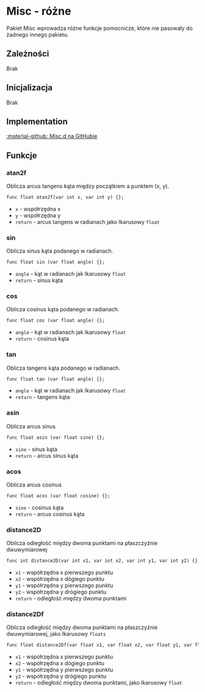 # Misc - różne
Pakiet Misc wprowadza różne funkcje pomocnicze, które nie pasowały do żadnego innego pakietu.

## Zależności  
Brak

## Inicjalizacja
Brak

## Implementation
[:material-github: Misc.d na GitHubie](https://github.com/Lehona/LeGo/blob/dev/Misc.d)

## Funkcje

### atan2f
Oblicza arcus tangens kąta między początkiem a punktem (x, y).
```dae
func float atan2f(var int x, var int y) {};
```

- `x` -  współrzędna x
- `y` -  współrzędna y
- `return` - arcus tangens w radianach jako Ikarusowy `float`

### sin
Oblicza sinus kąta podanego w radianach.
```dae
func float sin (var float angle) {};
```

- `angle` - kąt w radianach jak Ikarusowy `float`
- `return` - sinus kąta

### cos
Oblicza cosinus kąta podanego w radianach.
```dae
func float cos (var float angle) {};
```

- `angle` - kąt w radianach jak Ikarusowy `float`
- `return` - cosinus kąta


### tan
Oblicza tangens kąta podanego w radianach.
```dae
func float tan (var float angle) {};
```

- `angle` - kąt w radianach jak Ikarusowy `float`
- `return` - tangens kąta

### asin
Oblicza arcus sinus
```dae
func float asin (var float sine) {};
```

- `sine` - sinus kąta
- `return` - arcus sinus kąta

### acos
Oblicza arcus cosinus
```dae
func float acos (var float cosine) {};
```

- `sine` - cosinus kąta
- `return` - arcus cosinus kąta


### distance2D
Oblicza odległość między dwoma punktami na płaszczyźnie dwuwymiarowej
```dae
func int distance2D(var int x1, var int x2, var int y1, var int y2) {};
```

- `x1` - współrzędna x pierwszego punktu
- `x2` - współrzędna x dógiego punktu
- `y1` - współrzędna y pierwszego punktu
- `y2` - współrzędna y drógiego punktu
- `return` - odległość między dwoma punktami

### distance2Df
Oblicza odległość między dwoma punktami na płaszczyźnie dwuwymiarowej, jako Ikarusowy `floats`
```dae
func float distance2Df(var float x1, var float x2, var float y1, var float y2) {};
```

- `x1` - współrzędna x pierwszego punktu
- `x2` - współrzędna x dógiego punktu
- `y1` - współrzędna y pierwszego punktu
- `y2` - współrzędna y drógiego punktu
- `return` - odległość między dwoma punktami, jako Ikarusowy `float`

